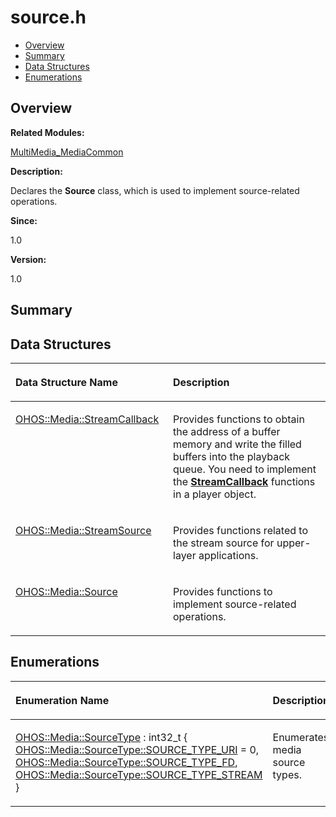 # source.h<a name="EN-US_TOPIC_0000001055678072"></a>

-   [Overview](#section940338861165629)
-   [Summary](#section358937917165629)
-   [Data Structures](#nested-classes)
-   [Enumerations](#enum-members)

## **Overview**<a name="section940338861165629"></a>

**Related Modules:**

[MultiMedia\_MediaCommon](multimedia_mediacommon.md)

**Description:**

Declares the  **Source**  class, which is used to implement source-related operations. 

**Since:**

1.0

**Version:**

1.0

## **Summary**<a name="section358937917165629"></a>

## Data Structures<a name="nested-classes"></a>

<a name="table1338438214165629"></a>
<table><thead align="left"><tr id="row1269235590165629"><th class="cellrowborder" valign="top" width="50%" id="mcps1.1.3.1.1"><p id="p400231630165629"><a name="p400231630165629"></a><a name="p400231630165629"></a>Data Structure Name</p>
</th>
<th class="cellrowborder" valign="top" width="50%" id="mcps1.1.3.1.2"><p id="p2044713804165629"><a name="p2044713804165629"></a><a name="p2044713804165629"></a>Description</p>
</th>
</tr>
</thead>
<tbody><tr id="row2125760638165629"><td class="cellrowborder" valign="top" width="50%" headers="mcps1.1.3.1.1 "><p id="p661330049165629"><a name="p661330049165629"></a><a name="p661330049165629"></a><a href="ohos-media-streamcallback.md">OHOS::Media::StreamCallback</a></p>
</td>
<td class="cellrowborder" valign="top" width="50%" headers="mcps1.1.3.1.2 "><p id="p1686627188165629"><a name="p1686627188165629"></a><a name="p1686627188165629"></a>Provides functions to obtain the address of a buffer memory and write the filled buffers into the playback queue. You need to implement the <strong id="b1391281773165629"><a name="b1391281773165629"></a><a name="b1391281773165629"></a><a href="ohos-media-streamcallback.md">StreamCallback</a></strong> functions in a player object. </p>
</td>
</tr>
<tr id="row626534662165629"><td class="cellrowborder" valign="top" width="50%" headers="mcps1.1.3.1.1 "><p id="p1089529073165629"><a name="p1089529073165629"></a><a name="p1089529073165629"></a><a href="ohos-media-streamsource.md">OHOS::Media::StreamSource</a></p>
</td>
<td class="cellrowborder" valign="top" width="50%" headers="mcps1.1.3.1.2 "><p id="p1928266407165629"><a name="p1928266407165629"></a><a name="p1928266407165629"></a>Provides functions related to the stream source for upper-layer applications. </p>
</td>
</tr>
<tr id="row918324836165629"><td class="cellrowborder" valign="top" width="50%" headers="mcps1.1.3.1.1 "><p id="p1946668018165629"><a name="p1946668018165629"></a><a name="p1946668018165629"></a><a href="ohos-media-source.md">OHOS::Media::Source</a></p>
</td>
<td class="cellrowborder" valign="top" width="50%" headers="mcps1.1.3.1.2 "><p id="p377517952165629"><a name="p377517952165629"></a><a name="p377517952165629"></a>Provides functions to implement source-related operations. </p>
</td>
</tr>
</tbody>
</table>

## Enumerations<a name="enum-members"></a>

<a name="table1651205383165629"></a>
<table><thead align="left"><tr id="row281550752165629"><th class="cellrowborder" valign="top" width="50%" id="mcps1.1.3.1.1"><p id="p1757409343165629"><a name="p1757409343165629"></a><a name="p1757409343165629"></a>Enumeration Name</p>
</th>
<th class="cellrowborder" valign="top" width="50%" id="mcps1.1.3.1.2"><p id="p715476901165629"><a name="p715476901165629"></a><a name="p715476901165629"></a>Description</p>
</th>
</tr>
</thead>
<tbody><tr id="row1150959693165629"><td class="cellrowborder" valign="top" width="50%" headers="mcps1.1.3.1.1 "><p id="p443996446165629"><a name="p443996446165629"></a><a name="p443996446165629"></a><a href="multimedia_mediacommon.md#ga4052b7b55dfd94f1d07678e79d80b507">OHOS::Media::SourceType</a> : int32_t { <a href="multimedia_mediacommon.md#gga4052b7b55dfd94f1d07678e79d80b507ae456eda14b2359e13cc36f77af92c11b">OHOS::Media::SourceType::SOURCE_TYPE_URI</a> = 0, <a href="multimedia_mediacommon.md#gga4052b7b55dfd94f1d07678e79d80b507a4134c6ec0b1a7fda26c38b8932e606e5">OHOS::Media::SourceType::SOURCE_TYPE_FD</a>, <a href="multimedia_mediacommon.md#gga4052b7b55dfd94f1d07678e79d80b507a538f01f856d995123459a44642a7dc86">OHOS::Media::SourceType::SOURCE_TYPE_STREAM</a> }</p>
</td>
<td class="cellrowborder" valign="top" width="50%" headers="mcps1.1.3.1.2 "><p id="p1193150460165629"><a name="p1193150460165629"></a><a name="p1193150460165629"></a>Enumerates media source types. </p>
</td>
</tr>
</tbody>
</table>

